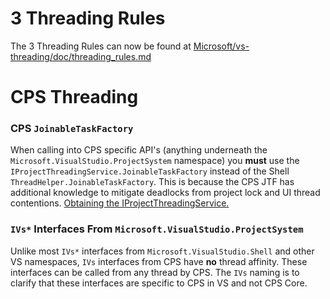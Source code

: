 ﻿3 Threading Rules
=================

The 3 Threading Rules can now be found at [Microsoft/vs-threading/doc/threading_rules.md](Microsoft/vs-threading/doc/threading_rules.md)


CPS Threading
=================================

### CPS `JoinableTaskFactory`

When calling into CPS specific API's (anything underneath the `Microsoft.VisualStudio.ProjectSystem` namespace) you __must__
use the `IProjectThreadingService.JoinableTaskFactory` instead of the Shell `ThreadHelper.JoinableTaskFactory`. This is
because the CPS JTF has additional knowledge to mitigate deadlocks from project lock and UI thread contentions.
[Obtaining the IProjectThreadingService.](../automation/obtainging_the_IThreadHandling_service.md)


### `IVs*` Interfaces From `Microsoft.VisualStudio.ProjectSystem`

Unlike most `IVs*` interfaces from `Microsoft.VisualStudio.Shell` and other VS namespaces, `IVs` interfaces from CPS have
__no__ thread affinity. These interfaces can be called from any thread by CPS. The `IVs` naming is to clarify that these
interfaces are specific to CPS in VS and not CPS Core.